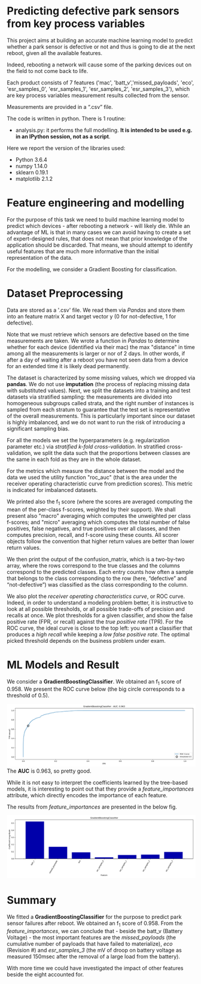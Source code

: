 Predicting defective park sensors from key process variables
==========================

This project aims at building an accurate machine learning model to predict whether a park sensor is defective or not and thus is going to die at the next reboot, given all the available features. 

Indeed, rebooting a network will cause some of the parking devices out on the field to not come back to life. 

Each product consists of 7 features ('mac', 'batt_v','missed_payloads', 'eco', 'esr_samples_0', 'esr_samples_1', 'esr_samples_2', 'esr_samples_3'), which are key process variables measurement results collected from the sensor.
 
 
 Measurements are provided in a “.csv” file. 

The code is written in python. There is 1 routine:
* analysis.py: it performs the full modelling. __It is intended to be used e.g. in an IPython session, not as a script__.
 
Here we report the version of the libraries used:
* Python 3.6.4
* numpy 1.14.0
* sklearn 0.19.1
* matplotlib 2.1.2

# Feature engineering and modelling
For the purpose of this task we need to build machine learning model to predict which devices - after rebooting a network - will likely die. While an advantage of ML is that in many cases we can avoid having to create a set of expert-designed rules, that does not mean that prior knowledge of the application should be discarded. That means, we should attempt to identify useful features that are much more informative than the initial representation of the data.  

For the modelling, we consider a Gradient Boosting for classification.


# Dataset Preprocessing
Data are stored as a '.csv' file. We read them via _Pandas_ and store them into an feature matrix X and target vector y (0 for not-defective, 1 for defective).  

Note that we must retrieve which sensors are defective based on the time measurements are taken. We wrote a function in _Pandas_  to determine whether for each device (identified via their mac) the max "distance" in time among all the measurements is larger or nor of 2 days. In other words, if after a day of waiting after a reboot you have not seen data from a device for an extended time it is likely dead permanently.


The dataset is characterized by some missing values, which we dropped via __pandas__. We do not use __imputation__ (the process of replacing missing data with substituted values).  Next, we split the datasets into a training and test datasets via stratified sampling: the measurements are divided into homogeneous subgroups called strata, and the right number of instances is sampled from each stratum to guarantee that the test set is representative of the overall measurements. This is particularly important since our dataset is highly imbalanced, and we do not want to run the risk of introducing a significant sampling bias. 

For all the models we set the hyperparameters (e.g. regularization parameter etc.) via _stratified k-fold cross-validation_. In stratified cross-validation, we split the data such that the proportions between classes are the same in each fold as they are in the whole dataset. 

For the metrics which measure the distance between the model and the data we used the utility function "roc_auc" (that is the area under the receiver operating characteristic curve from prediction scores). This metric is indicated for imbalanced datasets.
 
 We printed also the f<sub>1</sub> score (where the scores are averaged computing the mean of the per-class f-scores, weighted by their support). We shall present also "macro" averaging which computes the unweighted per class f-scores; and "micro" averaging which computes the total number of false positives, false negatives, and true positives over all classes, and then computes precision, recall, and f-score using these counts. All scorer objects follow the convention that higher return values are better than lower return values. 

We then print the output of the confusion_matrix, which is a two-by-two array, where the rows correspond to the true classes and the columns correspond to the predicted classes. Each entry
counts how often a sample that belongs to the class corresponding to the row (here,
“defective” and “not-defective”) was classified as the class corresponding to the column.  

We also plot the _receiver operating characteristics curve_, or ROC curve. Indeed, in order to understand a modeling problem better, it is instructive to look at all possible thresholds, or all possible trade-offs of precision and recalls at once. We plot thresholds for a given classifier, and show the false positive rate (FPR, or recall) against the _true positive rate_ (TPR). For the ROC curve, the ideal curve is close to the top left: you want a classifier that produces a _high recall_ while keeping a _low false positive rate_. The optimal picked threshold depends on the business problem under exam. 

# ML Models and Result
We consider a __GradientBoostingClassifier__.  We obtained an f<sub>1</sub> score of 0.958. We present the ROC curve below (the big circle corresponds to a threshold of 0.5). 

![Alt text](fig2.png)
The __AUC__ is 0.963, so pretty good.

While it is not easy to interpret the coefficients learned by the tree-based models, it is interesting to point out that they provide a _feature_importances_ attribute, which directly encodes the importance of each feature. 

The results from _feature_importances_ are presented in the below fig. 

![Alt text](fig1.png)

# Summary
We fitted a __GradientBoostingClassifier__ for the purpose to predict park sensor failures after reboot. We obtained an f<sub>1</sub> score of 0.958.
From the _feature_importances_, we can conclude that - beside the batt_v (Battery Voltage) - the most important features are the _missed_payloads_ (the cumulative number of payloads that have failed to materialize), _eco_ (Revision #) and _esr_samples_3_ (the mV of droop on battery voltage as measured 150msec after the removal of a large load from the battery). 

With more time we could have investigated the impact of other features beside the eight accounted for.

